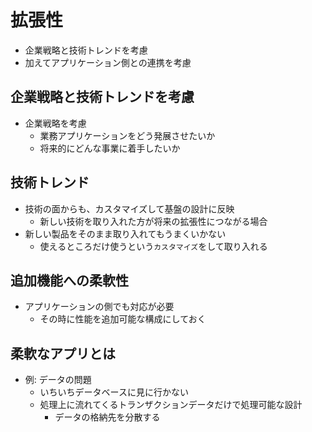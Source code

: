 # 拡張性

* 企業戦略と技術トレンドを考慮
* 加えてアプリケーション側との連携を考慮

## 企業戦略と技術トレンドを考慮

* 企業戦略を考慮
    * 業務アプリケーションをどう発展させたいか
    * 将来的にどんな事業に着手したいか

## 技術トレンド

* 技術の面からも、カスタマイズして基盤の設計に反映
    * 新しい技術を取り入れた方が将来の拡張性につながる場合
* 新しい製品をそのまま取り入れてもうまくいかない
    * 使えるところだけ使うという`カスタマイズ`をして取り入れる

## 追加機能への柔軟性

* アプリケーションの側でも対応が必要
    * その時に性能を追加可能な構成にしておく

## 柔軟なアプリとは

* 例: データの問題
    * いちいちデータベースに見に行かない
    * 処理上に流れてくるトランザクションデータだけで処理可能な設計
        * データの格納先を分散する
